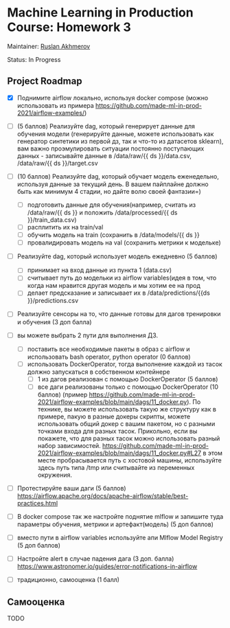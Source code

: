# Machine Learning in Production Course: Homework 3
Maintainer: [Ruslan Akhmerov](https://data.mail.ru/profile/r.akhmerov/)

Status: In Progress


## Project Roadmap
- [X] Поднимите airflow локально, используя docker compose (можно использовать из примера https://github.com/made-ml-in-prod-2021/airflow-examples/)
- [ ] (5 баллов) Реализуйте dag, который генерирует данные для обучения модели (генерируйте данные, можете использовать как генератор синтетики из первой дз, так и что-то из датасетов sklearn), вам важно проэмулировать ситуации постоянно поступающих данных - записывайте данные в /data/raw/{{ ds }}/data.csv, /data/raw/{{ ds }}/target.csv
- [ ] (10 баллов) Реализуйте dag, который обучает модель еженедельно, используя данные за текущий день. В вашем пайплайне должно быть как минимум 4 стадии, но дайте волю своей фантазии=)
    - [ ] подготовить данные для обучения(например, считать из /data/raw/{{ ds }} и положить /data/processed/{{ ds }}/train_data.csv)
    - [ ] расплитить их на train/val
    - [ ] обучить модель на train (сохранить в /data/models/{{ ds }} 
    - [ ] провалидировать модель на val (сохранить метрики к модельке)
- [ ] Реализуйте dag, который использует модель ежедневно (5 баллов)
    - [ ] принимает на вход данные из пункта 1 (data.csv)
    - [ ] считывает путь до модельки из airflow variables(идея в том, что когда нам нравится другая модель и мы хотим ее на прод 
    - [ ] делает предсказание и записывает их в /data/predictions/{{ds }}/predictions.csv
- [ ] Реализуйте сенсоры на то, что данные готовы для дагов тренировки и обучения (3 доп балла)
- [ ] вы можете выбрать 2 пути для выполнения ДЗ. 
    - [ ] поставить все необходимые пакеты в образ с airflow и использовать bash operator, python operator (0 баллов)
    - [ ] использовать DockerOperator, тогда выполнение каждой из тасок должно запускаться в собственном контейнере
        - [ ] 1 из дагов реализован с помощью DockerOperator (5 баллов)
        - [ ] все даги реализованы только с помощью DockerOperator (10 баллов) (пример https://github.com/made-ml-in-prod-2021/airflow-examples/blob/main/dags/11_docker.py).
    По технике, вы можете использовать такую же структуру как в примере, пакую в разные докеры скрипты, можете использовать общий докер с вашим пакетом, но с разными точками входа для разных тасок. 
    Прикольно, если вы покажете, что для разных тасок можно использовать разный набор зависимостей.
    https://github.com/made-ml-in-prod-2021/airflow-examples/blob/main/dags/11_docker.py#L27 в этом месте пробрасывается путь с хостовой машины, используйте здесь путь типа /tmp или считывайте из переменных окружения.
- [ ] Протестируйте ваши даги (5 баллов) https://airflow.apache.org/docs/apache-airflow/stable/best-practices.html
- [ ] В docker compose так же настройте поднятие mlflow и запишите туда параметры обучения, метрики и артефакт(модель) (5 доп баллов)
- [ ] вместо пути в airflow variables  используйте апи Mlflow Model Registry (5 доп баллов)
- [ ] Настройте alert в случае падения дага (3 доп. балла) https://www.astronomer.io/guides/error-notifications-in-airflow
- [ ] традиционно, самооценка (1 балл)


## Самооценка
TODO